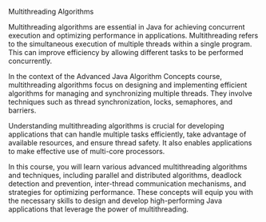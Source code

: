 Multithreading Algorithms

Multithreading algorithms are essential in Java for achieving concurrent execution and optimizing performance in applications. Multithreading refers to the simultaneous execution of multiple threads within a single program. This can improve efficiency by allowing different tasks to be performed concurrently.

In the context of the Advanced Java Algorithm Concepts course, multithreading algorithms focus on designing and implementing efficient algorithms for managing and synchronizing multiple threads. They involve techniques such as thread synchronization, locks, semaphores, and barriers.

Understanding multithreading algorithms is crucial for developing applications that can handle multiple tasks efficiently, take advantage of available resources, and ensure thread safety. It also enables applications to make effective use of multi-core processors.

In this course, you will learn various advanced multithreading algorithms and techniques, including parallel and distributed algorithms, deadlock detection and prevention, inter-thread communication mechanisms, and strategies for optimizing performance. These concepts will equip you with the necessary skills to design and develop high-performing Java applications that leverage the power of multithreading.

